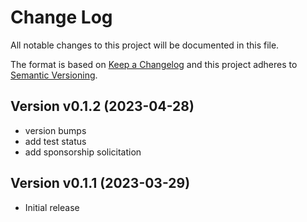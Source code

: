 # Change Log

All notable changes to this project will be documented in this file.

The format is based on [Keep a Changelog](http://keepachangelog.com/)
and this project adheres to [Semantic Versioning](http://semver.org/).

## Version v0.1.2 (2023-04-28)

- version bumps
- add test status
- add sponsorship solicitation

## Version v0.1.1 (2023-03-29)

- Initial release
